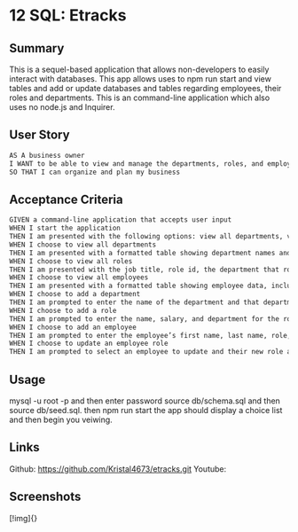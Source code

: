 # 12 SQL: Etracks

## Summary 
This is a sequel-based application that allows non-developers to easily interact with databases. This app allows uses to npm run start and view tables and add or update databases and tables regarding employees, their roles and departments. This is an command-line application which also uses no node.js and Inquirer.

## User Story

```md
AS A business owner
I WANT to be able to view and manage the departments, roles, and employees in my company
SO THAT I can organize and plan my business
```

## Acceptance Criteria

```md
GIVEN a command-line application that accepts user input
WHEN I start the application
THEN I am presented with the following options: view all departments, view all roles, view all employees, add a department, add a role, add an employee, and update an employee role
WHEN I choose to view all departments
THEN I am presented with a formatted table showing department names and department ids
WHEN I choose to view all roles
THEN I am presented with the job title, role id, the department that role belongs to, and the salary for that role
WHEN I choose to view all employees
THEN I am presented with a formatted table showing employee data, including employee ids, first names, last names, job titles, departments, salaries, and managers that the employees report to
WHEN I choose to add a department
THEN I am prompted to enter the name of the department and that department is added to the database
WHEN I choose to add a role
THEN I am prompted to enter the name, salary, and department for the role and that role is added to the database
WHEN I choose to add an employee
THEN I am prompted to enter the employee’s first name, last name, role, and manager, and that employee is added to the database
WHEN I choose to update an employee role
THEN I am prompted to select an employee to update and their new role and this information is updated in the database
```

## Usage 

mysql -u root -p and then enter password source db/schema.sql and then source db/seed.sql. then npm run start the app should display a choice list and then begin you veiwing. 

## Links 

Github: https://github.com/Kristal4673/etracks.git
Youtube: 

## Screenshots 
[!img]{}